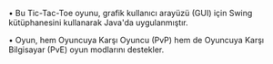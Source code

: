 •	Bu Tic-Tac-Toe oyunu, grafik kullanıcı arayüzü (GUI) için Swing kütüphanesini kullanarak Java'da uygulanmıştır.

•	Oyun, hem Oyuncuya Karşı Oyuncu (PvP) hem de Oyuncuya Karşı Bilgisayar (PvE) oyun modlarını destekler.
